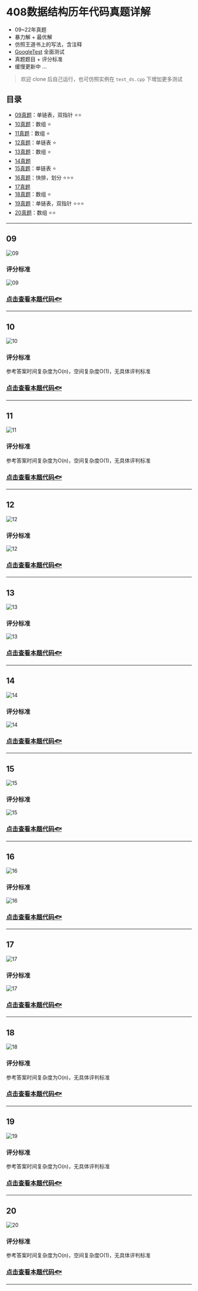 # 408数据结构历年代码真题详解

- 09~22年真题
- 暴力解 + 最优解
- 仿照王道书上的写法，含注释
- [GoogleTest](https://github.com/google/googletest) 全面测试
- 真题题目 + 评分标准
- 缓慢更新中 ...

> 欢迎 clone 后自己运行，也可仿照实例在 `test_ds.cpp` 下增加更多测试

## 目录

- [09真题](#09)：单链表，双指针 ⭐⭐
- [10真题](#10)：数组 ⭐
- [11真题](#11)：数组 ⭐
- [12真题](#12)：单链表 ⭐
- [13真题](#13)：数组 ⭐
- [14真题](#14)
- [15真题](#15)：单链表 ⭐
- [16真题](#16)：快排，划分 ⭐⭐⭐
- [17真题](#17)
- [18真题](#18)：数组 ⭐
- [19真题](#19)：单链表，双指针 ⭐⭐⭐
- [20真题](#20)：数组 ⭐⭐

---

## 09

![09](images/09desc.png)

### 评分标准

![09](images/09.png)

### [点击查看本题代码🐟](./09.cpp)

---

## 10

![10](images/10desc.png)

### 评分标准

参考答案时间复杂度为O(n)，空间复杂度O(1)，无具体评判标准

### [点击查看本题代码🐟](./10.cpp)

---

## 11

![11](images/11desc.png)

### 评分标准

参考答案时间复杂度为O(n)，空间复杂度O(1)，无具体评判标准

### [点击查看本题代码🐟](./11.cpp)

---

## 12

![12](images/12desc.png)

### 评分标准

![12](images/12.png)

### [点击查看本题代码🐟](./12.cpp)

---

## 13

![13](images/13desc.png)

### 评分标准

![13](images/13.png)

### [点击查看本题代码🐟](./13.cpp)

---

## 14

![14](images/14desc.png)

### 评分标准

![14](images/14.png)

### [点击查看本题代码🐟](./14.cpp)

---

## 15

![15](images/15desc.png)

### 评分标准

![15](images/15.png)

### [点击查看本题代码🐟](./15.cpp)

---

## 16

![16](images/16desc.png)

### 评分标准

![16](images/16.png)

### [点击查看本题代码🐟](./16.cpp)

---

## 17

![17](images/17desc.png)

### 评分标准

![17](images/17.png)

### [点击查看本题代码🐟](./17.cpp)

---

## 18

![18](images/18desc.png)

### 评分标准

参考答案时间复杂度为O(n)，无具体评判标准

### [点击查看本题代码🐟](./18.cpp)

---

## 19

![19](images/19desc.png)

### 评分标准

参考答案时间复杂度为O(n)，无具体评判标准

### [点击查看本题代码🐟](./19.cpp)

---

## 20

![20](images/20desc.png)

### 评分标准

参考答案时间复杂度为O(n)，空间复杂度O(1)，无具体评判标准

### [点击查看本题代码🐟](./20.cpp)

---